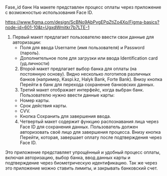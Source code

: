 Fase_id банк
На макете представлен процесс оплаты через приложение с возможностью использования Face ID.

https://www.figma.com/design/ScBNo9AbPvgEPqZtiZo4Xo/Figma-basics?node-id=601-10&t=UgxdWmitkr7b7LTE-1


 1.	Первый макет предлагает пользователю ввести свои данные для авторизации:
	-	Поля для ввода Username (имя пользователя) и Password (пароль).
	-	Дополнительное поле для загрузки или ввода Identification card (уд.личности)
	2.	Второй макет предлагает выбор банка для оплаты (на постоянную основу). Видно несколько логотипов различных банков (например, Kaspi.kz, Halyk Bank, Forte Bank). Внизу кнопка Перейти в банк для перехода сохранение банковских данных.
	3.	Третий макет отображает интерфейс, когда выбран банк. Пользователю нужно ввести данные карты:
	-	Номер карты.
	-	Срок действия карты.
	-	CVV.
	-	Кнопка Сохранить для завершения ввода.
	4.	Четвертый макет содержит функцию распознавания лица через Face ID для сохранения данных. Пользователь должен авторизовать своё лицо для завершения процесса. Внизу кнопка Перейти, которая, завершает оплату после подтверждения через Face ID.

Это приложение представляет упрощённый и удобный процесс оплаты, включая авторизацию, выбор банка, ввод данных карты и подтверждение через биометрическую идентификацию. Так же через это приложение можно ставить лимиты, и закрывать банковский счет.
